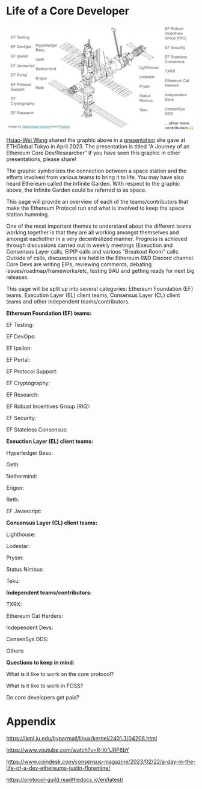 # Life of a Core Developer

![Space Core Devs](../../images/space-core-devs.png)

[Hsiao-Wei Wang](https://github.com/hwwhww) shared the graphic above in a [presentation](https://www.youtube.com/watch?v=0lBrd2_fPPU) she gave at ETHGlobal Tokyo in April 2023. The presentation is titled “A Journey of an Ethereum Core Dev/Researcher” If you have seen this graphic in other presentations, please share!

The graphic symbolizes the connection between a space station and the efforts involved from various teams to bring it to life. You may have also heard Ethereum called the Infinite Garden. With respect to the graphic above, the Infinite Garden could be referred to as space.  

This page will provide an overview of each of the teams/contributors that make the Ethereum Protocol run and what is involved to keep the space station humming. 

One of the most important themes to understand about the different teams working together is that they are all working amongst themselves and amongst eachother in a very decentralized manner. Progress is achieved through discussions carried out in weekly meetings (Exeuction and Consensus Layer calls, EIPIP calls and various "Breakout Room" calls. Outside of calls, discussions are held in the Ethereum R&D Discord channel. Core Devs are writing EIPs, reviewing comments, debating issues/roadmap/frameworks/etc, testing BAU and getting ready for next big releases.  

This page will be split up into several categories: Ethereum Foundation (EF) teams, Execution Layer (EL) client teams, Consensus Layer (CL) client teams and other independent teams/contributors. 

**Ethereum Foundation (EF) teams:**

EF Testing:

EF DevOps:

EF Ipsilon:

EF Portal:

EF Protocol Support:

EF Cryptography:

EF Research:

EF Robust Incentives Group (RIG):

EF Security:

EF Stateless Consensus:

**Exeuction Layer (EL) client teams:**

Hyperledger Besu:

Geth:

Nethermind:

Erigon:

Reth:

EF Javascript:

**Consensus Layer (CL) client teams:**

Lighthouse:

Lodestar:

Prysm:

Status Nimbus:

Teku:

**Independent teams/contributors:**

TXRX:

Ethereum Cat Herders:

Independent Devs:

ConsenSys DDS:

Others:

**Questions to keep in mind:**

What is it like to work on the core protocol? 

What is it like to work in FOSS?

Do core developers get paid?

# Appendix

https://lkml.iu.edu/hypermail/linux/kernel/2401.3/04208.html

https://www.youtube.com/watch?v=R-Xr1JRF6bY

https://www.coindesk.com/consensus-magazine/2023/02/22/a-day-in-the-life-of-a-dev-ethereums-justin-florentine/

https://protocol-guild.readthedocs.io/en/latest/
